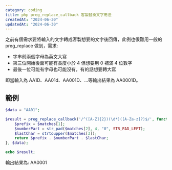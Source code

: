 ```yaml
---
category: coding
title: php preg_replace_callback 客製替換文字用法
createdAt: "2024-06-30"
updatedAt: "2024-06-30"
---
```


之前有個需求要將輸入的文字轉成客製想要的文字後回傳，此例也很難用一般的 preg_replace 做到，需求:

- 字串前兩個字母為英文大寫
- 第三位開始後面可能有長度小於 4 但想要用 0 補滿 4 位數字
- 最後一位可能有字母也可能沒有，有的話想要轉大寫

即當輸入為 AA1D、AA01d、AA001D、...等輸出結果為 AA0001D。

## 範例
```php
$data = "AA01";

$result = preg_replace_callback('/^([A-Z]{2})(\d*)([A-Za-z]?)$/', function ($matches) {
    $prefix = $matches[1];
    $numberPart = str_pad($matches[2], 4, "0", STR_PAD_LEFT);
    $lastChar = strtoupper($matches[3]);
    return $prefix . $numberPart . $lastChar;
}, $data);

echo $result;
```

輸出結果為: AA0001
